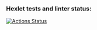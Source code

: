 ### Hexlet tests and linter status:
[![Actions Status](https://github.com/evgeniy1801/frontend-project-lvl1/workflows/hexlet-check/badge.svg)](https://github.com/evgeniy1801/frontend-project-lvl1/actions)